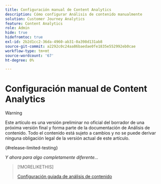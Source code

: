 ```yaml
---
title: Configuración manual de Content Analytics
description: Cómo configurar Análisis de contenido manualmente
solution: Customer Journey Analytics
feature: Content Analytics
role: Admin
hide: true
hidefromtoc: true
exl-id: 2b2d1cc2-36da-4960-ab31-0a398d131ab8
source-git-commit: a2292c0c24aa86baedae0fe1835e552992eb0cae
workflow-type: tm+mt
source-wordcount: '67'
ht-degree: 0%

---
```


# Configuración manual de Content Analytics

>[!WARNING]
>
>Este artículo es una versión preliminar no oficial del borrador de una próxima versión final y forma parte de la documentación de Análisis de contenido. Todo el contenido está sujeto a cambios y no se puede derivar ninguna obligación legal de la versión actual de este artículo.
>

{#release-limited-testing}

*Y ahora para algo completamente diferente...*

>[!MORELIKETHIS]
>
>[Configuración guiada de análisis de contenido](guided.md)
>